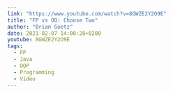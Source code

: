 ```yaml
---
link: "https://www.youtube.com/watch?v=8GWZE2Y2O9E"
title: "FP vs OO: Choose Two"
author: "Brian Goetz"
date: 2021-02-07 14:00:28+0200
youtube: 8GWZE2Y2O9E
tags: 
  - FP
  - Java
  - OOP
  - Programming
  - Video
---
```

